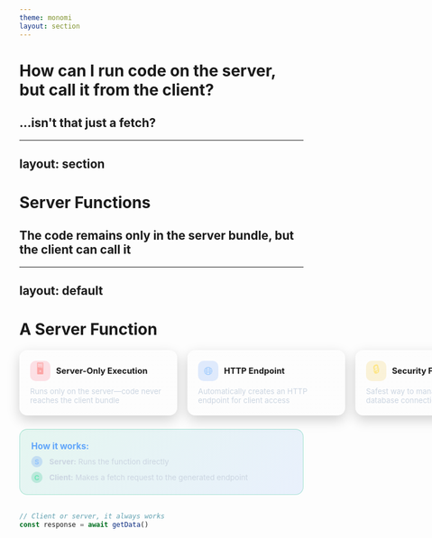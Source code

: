 ```yaml
---
theme: monomi
layout: section
---
```


# How can I run code on the server, but call it from the client?

## ...isn't that just a fetch?

---
layout: section
---

# Server Functions

## The code remains only in the server bundle, but the client can call it

---
layout: default
---

# A Server Function

<div style="display:grid;grid-template-columns:repeat(3,minmax(280px,1fr));gap:18px;margin-top:20px;align-items:stretch">
  <div style="background:linear-gradient(180deg,rgba(255,255,255,.08),rgba(255,255,255,.02));border:1px solid rgba(255,255,255,.12);border-radius:14px;padding:18px;backdrop-filter:blur(3px);box-shadow:0 8px 22px rgba(0,0,0,.18)">
    <div style="display:flex;align-items:center;gap:10px;margin-bottom:10px">
      <div style="width:36px;height:36px;border-radius:10px;display:flex;align-items:center;justify-content:center;background:rgba(244,63,94,.15);color:#fca5a5;font-size:20px">🖥️</div>
      <h3 style="margin:0;font-size:1.05em">Server-Only Execution</h3>
    </div>
    <p style="margin:0;color:var(--slidev-theme-text-secondary,#cbd5e1);font-size:.95em">Runs only on the server—code never reaches the client bundle</p>
  </div>

  <div style="background:linear-gradient(180deg,rgba(255,255,255,.08),rgba(255,255,255,.02));border:1px solid rgba(255,255,255,.12);border-radius:14px;padding:18px;backdrop-filter:blur(3px);box-shadow:0 8px 22px rgba(0,0,0,.18)">
    <div style="display:flex;align-items:center;gap:10px;margin-bottom:10px">
      <div style="width:36px;height:36px;border-radius:10px;display:flex;align-items:center;justify-content:center;background:rgba(59,130,246,.15);color:#93c5fd;font-size:20px">🌐</div>
      <h3 style="margin:0;font-size:1.05em">HTTP Endpoint</h3>
    </div>
    <p style="margin:0;color:var(--slidev-theme-text-secondary,#cbd5e1);font-size:.95em">Automatically creates an HTTP endpoint for client access</p>
  </div>


  <div style="background:linear-gradient(180deg,rgba(255,255,255,.08),rgba(255,255,255,.02));border:1px solid rgba(255,255,255,.12);border-radius:14px;padding:18px;backdrop-filter:blur(3px);box-shadow:0 8px 22px rgba(0,0,0,.18)">
    <div style="display:flex;align-items:center;gap:10px;margin-bottom:10px">
      <div style="width:36px;height:36px;border-radius:10px;display:flex;align-items:center;justify-content:center;background:rgba(234,179,8,.15);color:#fde68a;font-size:20px">🔒</div>
      <h3 style="margin:0;font-size:1.05em">Security First</h3>
    </div>
    <p style="margin:0;color:var(--slidev-theme-text-secondary,#cbd5e1);font-size:.95em">Safest way to manage secrets & database connections</p>
  </div>
</div>

<div style="background:linear-gradient(135deg,rgba(16,185,129,.1),rgba(59,130,246,.1));border:1px solid rgba(16,185,129,.3);border-radius:14px;padding:20px;margin-top:24px">
  <h4 style="margin:0 0 8px 0;color:var(--slidev-theme-primary,#60a5fa);font-size:1.1em">How it works:</h4>
  <div style="display:flex;flex-direction:column;gap:8px">
    <div style="display:flex;align-items:center;gap:12px">
      <div style="width:20px;height:20px;border-radius:50%;display:flex;align-items:center;justify-content:center;background:rgba(59,130,246,.2);color:#93c5fd;font-size:12px;font-weight:bold">S</div>
      <span style="color:var(--slidev-theme-text-secondary,#cbd5e1);font-size:.95em"><strong>Server:</strong> Runs the function directly</span>
    </div>
    <div style="display:flex;align-items:center;gap:12px">
      <div style="width:20px;height:20px;border-radius:50%;display:flex;align-items:center;justify-content:center;background:rgba(16,185,129,.2);color:#6ee7b7;font-size:12px;font-weight:bold">C</div>
      <span style="color:var(--slidev-theme-text-secondary,#cbd5e1);font-size:.95em"><strong>Client:</strong> Makes a fetch request to the generated endpoint</span>
    </div>
  </div>
</div>

<br />

```ts
// Client or server, it always works
const response = await getData()
```